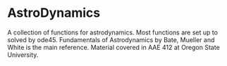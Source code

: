 # AstroDynamics
A collection of functions for astrodynamics.
Most functions are set up to solved by ode45.
Fundamentals of Astrodynamics by Bate, Mueller and White is the main reference.
Material covered in AAE 412 at Oregon State University.
